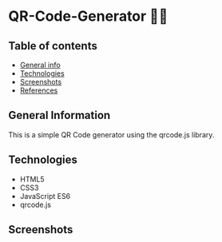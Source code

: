 # QR-Code-Generator 🔳🔲

## Table of contents
* [General info](#general-info)
* [Technologies](#technologies)
* [Screenshots](#screenshots)
* [References](#references)


## General Information
This is a simple QR Code generator using the qrcode.js library. 

## Technologies

- HTML5
- CSS3
- JavaScript ES6
- qrcode.js

## Screenshots 


